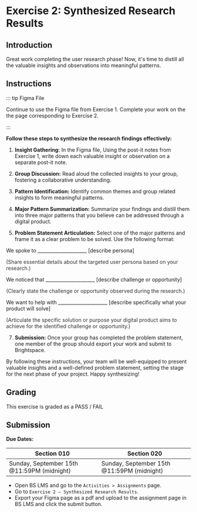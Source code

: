 # Exercise 2: Synthesized Research Results

## Introduction

Great work completing the user research phase! Now, it's time to distill all the valuable insights and observations into meaningful patterns.

## Instructions

::: tip Figma File

Continue to use the Figma file from Exercise 1.
Complete your work on the the page corresponding to Exercise 2.

:::

**Follow these steps to synthesize the research findings effectively:**

1. **Insight Gathering:** In the Figma file, Using the post-it notes from Exercise 1, write down each valuable insight or observation on a separate post-it note.

2. **Group Discussion:** Read aloud the collected insights to your group, fostering a collaborative understanding.

3. **Pattern Identification:** Identify common themes and group related insights to form meaningful patterns.

4. **Major Pattern Summarization:** Summarize your findings and distill them into three major patterns that you believe can be addressed through a digital product.

5. **Problem Statement Articulation:** Select one of the major patterns and frame it as a clear problem to be solved. Use the following format:

<!-- prettier-ignore -->
We spoke to _____________________ [describe persona]

<span style="color:#333333; font-size: 14px;">(Share essential details about the targeted user persona based on your research.)</span>

<!-- prettier-ignore -->
We noticed that _____________________ [describe challenge or opportunity]

<span style="color:#333333; font-size: 14px;">(Clearly state the challenge or opportunity observed during the research.)</span>

<!-- prettier-ignore -->
We want to help with _____________________ [describe specifically what your product will solve]

<span style="color:#333333; font-size: 14px;">(Articulate the specific solution or purpose your digital product aims to achieve for the identified challenge or opportunity.)</span>

7.  **Submission:** Once your group has completed the problem statement, one member of the group should export your work and submit to Brightspace.

By following these instructions, your team will be well-equipped to present valuable insights and a well-defined problem statement, setting the stage for the next phase of your project. Happy synthesizing!

## Grading

This exercise is graded as a PASS / FAIL

## Submission

**Due Dates:**

| Section 010                                          | Section 020                                          |
| ---------------------------------------------------- | ---------------------------------------------------- |
| Sunday, September 15th @11:59PM (midnight)           | Sunday, September 15th @11:59PM (midnight)           |

- Open BS LMS and go to the `Activities > Assignments` page.
- Go to `Exercise 2 — Synthesized Research Results`.
- Export your Figma page as a pdf and upload to the assignment page in BS LMS and click the submit button.
